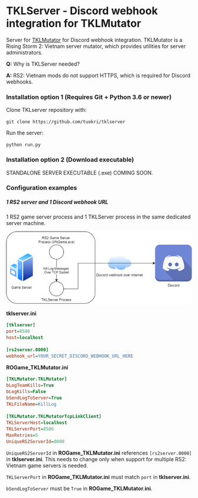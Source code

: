 # TKLServer - Discord webhook integration for TKLMutator

Server for [TKLMutator](https://github.com/tuokri/rs2-tklogging)
for Discord webhook integration.
TKLMutator is a Rising Storm 2: Vietnam server mutator, which provides utilities 
for server administrators.

**Q:** Why is TKLServer needed?

**A:** RS2: Vietnam mods do not support HTTPS, which is required for
Discord webhooks.

### Installation option 1 (Requires Git + Python 3.6 or newer)

Clone TKLserver repository with:

`git clone https://github.com/tuokri/tklserver`

Run the server:

`python run.py`

### Installation option 2 (Download executable)

STANDALONE SERVER EXECUTABLE (.exe) COMING SOON.

### Configuration examples

##### 1 RS2 server and 1 Discord webhook URL

1 RS2 game server process and 1 TKLServer process in the
same dedicated server machine.

![1-server-1-webhook](1-server-1-webhook.png)

**tklserver.ini**
```ini
[tklserver]
port=8586
host=localhost

[rs2server.0000]
webhook_url=YOUR_SECRET_DISCORD_WEBHOOK_URL_HERE
```

**ROGame_TKLMutator.ini**
```ini
[TKLMutator.TKLMutator]
bLogTeamKills=True
bLogKills=False
bSendLogToServer=True
TKLFileName=KillLog

[TKLMutator.TKLMutatorTcpLinkClient]
TKLServerHost=localhost
TKLServerPort=8586
MaxRetries=5
UniqueRS2ServerId=0000
```

`UniqueRS2ServerId` in **ROGame_TKLMutator.ini** references `[rs2server.0000]` in **tklserver.ini**.
This needs to change only when support for multiple RS2: Vietnam game servers is needed.

`TKLServerPort` in **ROGame_TKLMutator.ini** must match `port` in **tklserver.ini**.

`bSendLogToServer` must be `True` in **ROGame_TKLMutator.ini**.
